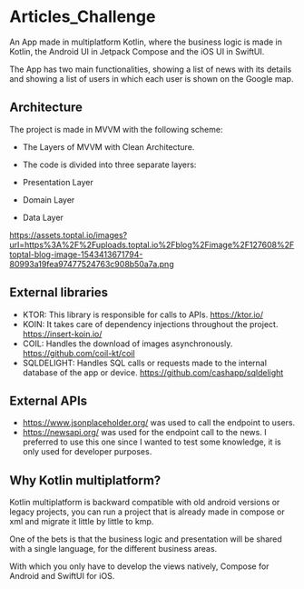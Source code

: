 # Articles_Challenge

An App made in multiplatform Kotlin, where the business logic is made in Kotlin, the Android UI in
Jetpack Compose and the iOS UI in SwiftUI.

The App has two main functionalities, showing a list of news with its details and showing a list of
users in which each user is shown on the Google map.

## Architecture

The project is made in MVVM with the following scheme:

- The Layers of MVVM with Clean Architecture.

- The code is divided into three separate layers:

- Presentation Layer
- Domain Layer
- Data Layer

https://assets.toptal.io/images?url=https%3A%2F%2Fuploads.toptal.io%2Fblog%2Fimage%2F127608%2Ftoptal-blog-image-1543413671794-80993a19fea97477524763c908b50a7a.png

## External libraries

- KTOR: This library is responsible for calls to APIs. https://ktor.io/
- KOIN: It takes care of dependency injections throughout the project. https://insert-koin.io/
- COIL: Handles the download of images asynchronously. https://github.com/coil-kt/coil
- SQLDELIGHT: Handles SQL calls or requests made to the internal database of the app or
  device. https://github.com/cashapp/sqldelight

## External APIs

- https://www.jsonplaceholder.org/ was used to call the endpoint to users.
- https://newsapi.org/ was used for the endpoint call to the news. I preferred to use this one since
  I wanted to test some knowledge, it is only used for developer purposes.

## Why Kotlin multiplatform?

Kotlin multiplatform is backward compatible with old android versions or legacy projects, you can
run a project that is already made in compose or xml and migrate it little by little to kmp.

One of the bets is that the business logic and presentation will be shared with a single language,
for the different business areas.

With which you only have to develop the views natively, Compose for Android and SwiftUI for iOS.
